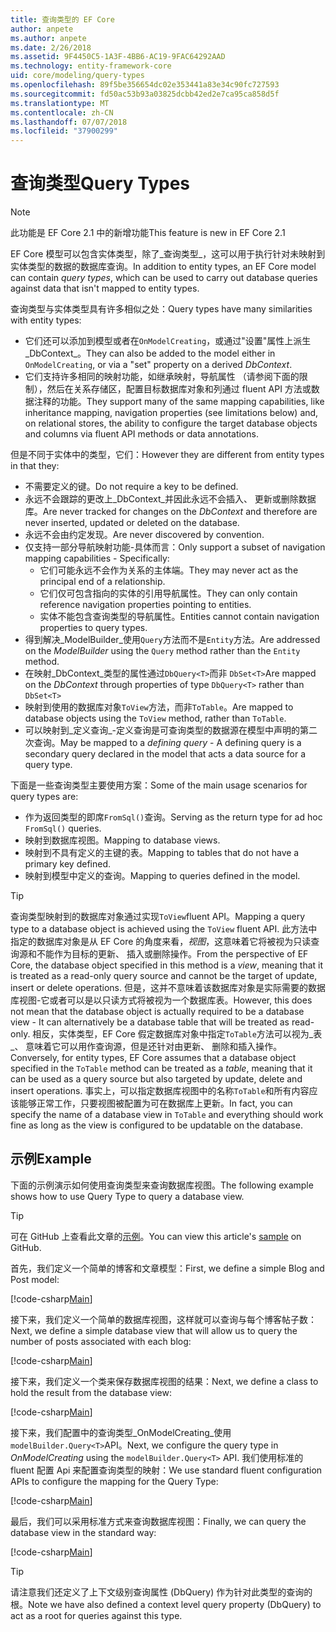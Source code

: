 ```yaml
---
title: 查询类型的 EF Core
author: anpete
ms.author: anpete
ms.date: 2/26/2018
ms.assetid: 9F4450C5-1A3F-4BB6-AC19-9FAC64292AAD
ms.technology: entity-framework-core
uid: core/modeling/query-types
ms.openlocfilehash: 89f5be356654dc02e353441a83e34c90fc727593
ms.sourcegitcommit: fd50ac53b93a03825dcbb42ed2e7ca95ca858d5f
ms.translationtype: MT
ms.contentlocale: zh-CN
ms.lasthandoff: 07/07/2018
ms.locfileid: "37900299"
---
```

# <a name="query-types"></a><span data-ttu-id="1f78f-102">查询类型</span><span class="sxs-lookup"><span data-stu-id="1f78f-102">Query Types</span></span>
> [!NOTE]
> <span data-ttu-id="1f78f-103">此功能是 EF Core 2.1 中的新增功能</span><span class="sxs-lookup"><span data-stu-id="1f78f-103">This feature is new in EF Core 2.1</span></span>

<span data-ttu-id="1f78f-104">EF Core 模型可以包含实体类型，除了_查询类型_，这可以用于执行针对未映射到实体类型的数据的数据库查询。</span><span class="sxs-lookup"><span data-stu-id="1f78f-104">In addition to entity types, an EF Core model can contain _query types_, which can be used to carry out database queries against data that isn't mapped to entity types.</span></span>

<span data-ttu-id="1f78f-105">查询类型与实体类型具有许多相似之处：</span><span class="sxs-lookup"><span data-stu-id="1f78f-105">Query types have many similarities with entity types:</span></span>

- <span data-ttu-id="1f78f-106">它们还可以添加到模型或者在`OnModelCreating`，或通过"设置"属性上派生_DbContext_。</span><span class="sxs-lookup"><span data-stu-id="1f78f-106">They can also be added to the model either in `OnModelCreating`, or via a "set" property on a derived _DbContext_.</span></span>
- <span data-ttu-id="1f78f-107">它们支持许多相同的映射功能，如继承映射，导航属性 （请参阅下面的限制），然后在关系存储区，配置目标数据库对象和列通过 fluent API 方法或数据注释的功能。</span><span class="sxs-lookup"><span data-stu-id="1f78f-107">They support many of the same mapping capabilities, like inheritance mapping, navigation properties (see limitations below) and, on relational stores, the ability to configure the target database objects and columns via fluent API methods or data annotations.</span></span>

<span data-ttu-id="1f78f-108">但是不同于实体中的类型，它们：</span><span class="sxs-lookup"><span data-stu-id="1f78f-108">However they are different from entity types in that they:</span></span>

- <span data-ttu-id="1f78f-109">不需要定义的键。</span><span class="sxs-lookup"><span data-stu-id="1f78f-109">Do not require a key to be defined.</span></span>
- <span data-ttu-id="1f78f-110">永远不会跟踪的更改上_DbContext_并因此永远不会插入、 更新或删除数据库。</span><span class="sxs-lookup"><span data-stu-id="1f78f-110">Are never tracked for changes on the _DbContext_ and therefore are never inserted, updated or deleted on the database.</span></span>
- <span data-ttu-id="1f78f-111">永远不会由约定发现。</span><span class="sxs-lookup"><span data-stu-id="1f78f-111">Are never discovered by convention.</span></span>
- <span data-ttu-id="1f78f-112">仅支持一部分导航映射功能-具体而言：</span><span class="sxs-lookup"><span data-stu-id="1f78f-112">Only support a subset of navigation mapping capabilities - Specifically:</span></span>
  - <span data-ttu-id="1f78f-113">它们可能永远不会作为关系的主体端。</span><span class="sxs-lookup"><span data-stu-id="1f78f-113">They may never act as the principal end of a relationship.</span></span>
  - <span data-ttu-id="1f78f-114">它们仅可包含指向的实体的引用导航属性。</span><span class="sxs-lookup"><span data-stu-id="1f78f-114">They can only contain reference navigation properties pointing to entities.</span></span>
  - <span data-ttu-id="1f78f-115">实体不能包含查询类型的导航属性。</span><span class="sxs-lookup"><span data-stu-id="1f78f-115">Entities cannot contain navigation properties to query types.</span></span>
- <span data-ttu-id="1f78f-116">得到解决_ModelBuilder_使用`Query`方法而不是`Entity`方法。</span><span class="sxs-lookup"><span data-stu-id="1f78f-116">Are addressed on the _ModelBuilder_ using the `Query` method rather than the `Entity` method.</span></span>
- <span data-ttu-id="1f78f-117">在映射_DbContext_类型的属性通过`DbQuery<T>`而非 `DbSet<T>`</span><span class="sxs-lookup"><span data-stu-id="1f78f-117">Are mapped on the _DbContext_ through properties of type `DbQuery<T>` rather than `DbSet<T>`</span></span>
- <span data-ttu-id="1f78f-118">映射到使用的数据库对象`ToView`方法，而非`ToTable`。</span><span class="sxs-lookup"><span data-stu-id="1f78f-118">Are mapped to database objects using the `ToView` method, rather than `ToTable`.</span></span>
- <span data-ttu-id="1f78f-119">可以映射到_定义查询_-定义查询是可查询类型的数据源在模型中声明的第二次查询。</span><span class="sxs-lookup"><span data-stu-id="1f78f-119">May be mapped to a _defining query_ - A defining query is a secondary query declared in the model that acts a data source for a query type.</span></span>

<span data-ttu-id="1f78f-120">下面是一些查询类型主要使用方案：</span><span class="sxs-lookup"><span data-stu-id="1f78f-120">Some of the main usage scenarios for query types are:</span></span>

- <span data-ttu-id="1f78f-121">作为返回类型的即席`FromSql()`查询。</span><span class="sxs-lookup"><span data-stu-id="1f78f-121">Serving as the return type for ad hoc `FromSql()` queries.</span></span>
- <span data-ttu-id="1f78f-122">映射到数据库视图。</span><span class="sxs-lookup"><span data-stu-id="1f78f-122">Mapping to database views.</span></span>
- <span data-ttu-id="1f78f-123">映射到不具有定义的主键的表。</span><span class="sxs-lookup"><span data-stu-id="1f78f-123">Mapping to tables that do not have a primary key defined.</span></span>
- <span data-ttu-id="1f78f-124">映射到模型中定义的查询。</span><span class="sxs-lookup"><span data-stu-id="1f78f-124">Mapping to queries defined in the model.</span></span>

> [!TIP]
> <span data-ttu-id="1f78f-125">查询类型映射到的数据库对象通过实现`ToView`fluent API。</span><span class="sxs-lookup"><span data-stu-id="1f78f-125">Mapping a query type to a database object is achieved using the `ToView` fluent API.</span></span> <span data-ttu-id="1f78f-126">此方法中指定的数据库对象是从 EF Core 的角度来看，_视图_，这意味着它将被视为只读查询源和不能作为目标的更新、 插入或删除操作。</span><span class="sxs-lookup"><span data-stu-id="1f78f-126">From the perspective of EF Core, the database object specified in this method is a _view_, meaning that it is treated as a read-only query source and cannot be the target of update, insert or delete operations.</span></span> <span data-ttu-id="1f78f-127">但是，这并不意味着该数据库对象是实际需要的数据库视图-它或者可以是以只读方式将被视为一个数据库表。</span><span class="sxs-lookup"><span data-stu-id="1f78f-127">However, this does not mean that the database object is actually required to be a database view - It can alternatively be a database table that will be treated as read-only.</span></span> <span data-ttu-id="1f78f-128">相反，实体类型，EF Core 假定数据库对象中指定`ToTable`方法可以视为_表_、 意味着它可以用作查询源，但是还针对由更新、 删除和插入操作。</span><span class="sxs-lookup"><span data-stu-id="1f78f-128">Conversely, for entity types, EF Core assumes that a database object specified in the `ToTable` method can be treated as a _table_, meaning that it can be used as a query source but also targeted by update, delete and insert operations.</span></span> <span data-ttu-id="1f78f-129">事实上，可以指定数据库视图中的名称`ToTable`和所有内容应该能够正常工作，只要视图被配置为可在数据库上更新。</span><span class="sxs-lookup"><span data-stu-id="1f78f-129">In fact, you can specify the name of a database view in `ToTable` and everything should work fine as long as the view is configured to be updatable on the database.</span></span>

## <a name="example"></a><span data-ttu-id="1f78f-130">示例</span><span class="sxs-lookup"><span data-stu-id="1f78f-130">Example</span></span>

<span data-ttu-id="1f78f-131">下面的示例演示如何使用查询类型来查询数据库视图。</span><span class="sxs-lookup"><span data-stu-id="1f78f-131">The following example shows how to use Query Type to query a database view.</span></span>

> [!TIP]
> <span data-ttu-id="1f78f-132">可在 GitHub 上查看此文章的[示例](https://github.com/aspnet/EntityFrameworkCore/tree/dev/samples/QueryTypes)。</span><span class="sxs-lookup"><span data-stu-id="1f78f-132">You can view this article's [sample](https://github.com/aspnet/EntityFrameworkCore/tree/dev/samples/QueryTypes) on GitHub.</span></span>

<span data-ttu-id="1f78f-133">首先，我们定义一个简单的博客和文章模型：</span><span class="sxs-lookup"><span data-stu-id="1f78f-133">First, we define a simple Blog and Post model:</span></span>

[!code-csharp[Main](../../../efcore-repo/samples/QueryTypes/Program.cs#Entities)]

<span data-ttu-id="1f78f-134">接下来，我们定义一个简单的数据库视图，这样就可以查询与每个博客帖子数：</span><span class="sxs-lookup"><span data-stu-id="1f78f-134">Next, we define a simple database view that will allow us to query the number of posts associated with each blog:</span></span>

[!code-csharp[Main](../../../efcore-repo/samples/QueryTypes/Program.cs#View)]

<span data-ttu-id="1f78f-135">接下来，我们定义一个类来保存数据库视图的结果：</span><span class="sxs-lookup"><span data-stu-id="1f78f-135">Next, we define a class to hold the result from the database view:</span></span>

[!code-csharp[Main](../../../efcore-repo/samples/QueryTypes/Program.cs#QueryType)]

<span data-ttu-id="1f78f-136">接下来，我们配置中的查询类型_OnModelCreating_使用`modelBuilder.Query<T>`API。</span><span class="sxs-lookup"><span data-stu-id="1f78f-136">Next, we configure the query type in _OnModelCreating_ using the `modelBuilder.Query<T>` API.</span></span>
<span data-ttu-id="1f78f-137">我们使用标准的 fluent 配置 Api 来配置查询类型的映射：</span><span class="sxs-lookup"><span data-stu-id="1f78f-137">We use standard fluent configuration APIs to configure the mapping for the Query Type:</span></span>

[!code-csharp[Main](../../../efcore-repo/samples/QueryTypes/Program.cs#Configuration)]

<span data-ttu-id="1f78f-138">最后，我们可以采用标准方式来查询数据库视图：</span><span class="sxs-lookup"><span data-stu-id="1f78f-138">Finally, we can query the database view in the standard way:</span></span>

[!code-csharp[Main](../../../efcore-repo/samples/QueryTypes/Program.cs#Query)]

> [!TIP]
> <span data-ttu-id="1f78f-139">请注意我们还定义了上下文级别查询属性 (DbQuery) 作为针对此类型的查询的根。</span><span class="sxs-lookup"><span data-stu-id="1f78f-139">Note we have also defined a context level query property (DbQuery) to act as a root for queries against this type.</span></span>
